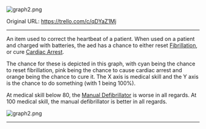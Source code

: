 ![graph2.png](/Items/https:/trello.com/1/cards/632d78ad42b6010054970665/attachments/632d78f61f079304ee30e414/download/graph2.png)

Original URL: https://trello.com/c/qDYaZ1Mj

---

An item used to correct the heartbeat of a patient. When used on a patient and charged with batteries, the aed has a chance to either reset [Fibrillation](../Heart/Fibrillation.md), or cure [Cardiac Arrest](../Heart/Cardiac%20Arrest.md).

The chance for these is depicted in this graph, with cyan being the chance to reset fibrillation, pink being the chance to cause cardiac arrest and orange being the chance to cure it. The X axis is medical skill and the Y axis is the chance to do something (with 1 being 100%).

At medical skill below 80, the [Manual Defibrillator](Manual%20Defibrillator.md) is worse in all regards. At 100 medical skill, the manual defibrillator is better in all regards.

![graph2.png](/Items/https:/trello.com/1/cards/632d78ad42b6010054970665/attachments/632d78f61f079304ee30e414/download/graph2.png)

---

